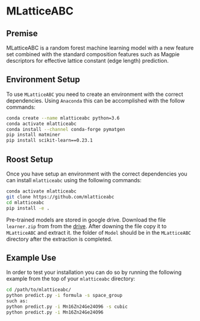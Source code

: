 # MLatticeABC


## Premise

MLatticeABC is a random forest machine learning model with a new feature set combined with the standard composition features such as Magpie descriptors for effective lattice constant (edge length) prediction. 

## Environment Setup

To use `MLatticeABC` you need to create an environment with the correct dependencies. Using `Anaconda` this can be accomplished with the follow commands:

```bash
conda create --name mlatticeabc python=3.6
conda activate mlatticeabc
conda install --channel conda-forge pymatgen
pip install matminer
pip install scikit-learn==0.23.1
```

## Roost Setup

Once you have setup an environment with the correct dependencies you can install `mlatticeabc` using the following commands:

```bash
conda activate mlatticeabc
git clone https://github.com/mlatticeabc
cd mlatticeabc
pip install -e .
```

Pre-trained models are stored in google drive. Download the file `learner.zip` from from the [drive](https://drive.google.com/file/d/1rIdu_ZvhQ5iGQkrSY5Uh3yLH_L1uel4U/view?usp=sharing). After downing the file copy it to `MLatticeABC` and extract it. the folder of `Model` should be in the `MLatticeABC` directory after the extraction is completed.
## Example Use

In order to test your installation you can do so by running the following example from the top of your `mlatticeabc` directory:

```sh
cd /path/to/mlatticeabc/
python predict.py -i formula -s space_group
such as:
python predict.py -i Mn16Zn24Ge24O96 -s cubic
python predict.py -i Mn16Zn24Ge24O96
```
